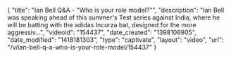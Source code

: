 {
    "title": "Ian Bell Q&A - \"Who is your role model?\"",
    "description": "Ian Bell was speaking ahead of this summer's Test series against India, where he will be batting with the adidas Incurza bat, designed for the more aggressiv...",
    "videoid": "154437",
    "date_created": "1398106905",
    "date_modified": "1418181303",
    "type": "captivate",
    "layout": "video",
    "url": "\/v\/ian-bell-q-a-who-is-your-role-model\/154437"
}